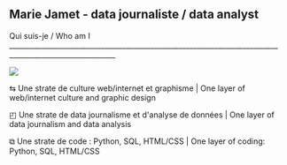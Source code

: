 ## Marie Jamet - data journaliste / data analyst

<!--
**missmee/missmee** is a ✨ _special_ ✨ repository because its `README.md` (this file) appears on your GitHub profile.

Here are some ideas to get you started:

- 🔭 I’m currently working on ...
- 🌱 I’m currently learning ...
- 👯 I’m looking to collaborate on ...
- 🤔 I’m looking for help with ...
- 💬 Ask me about ...
- 📫 How to reach me: ...
- 😄 Pronouns: ...
- ⚡ Fun fact: ...-->

Qui suis-je / Who am I ____________________________________________________________________________ ______________________________

<img src="https://media.licdn.com/dms/image/v2/D4D16AQFeghO8e8VSkw/profile-displaybackgroundimage-shrink_350_1400/profile-displaybackgroundimage-shrink_350_1400/0/1688554243862?e=1747872000&v=beta&t=Bix_Vw53lFzrkeB9NESEyzzz8CdSOzzwmIat727mQk0" />

⇆ Une strate de culture web/internet et graphisme | One layer of web/internet culture and graphic design  

◰ Une strate de data journalisme et d'analyse de données | One layer of data journalism and data analysis    

⧉ Une strate de code : Python, SQL, HTML/CSS | One layer of coding: Python, SQL, HTML/CSS 
